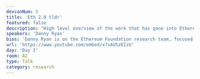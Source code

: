 ```yaml
---
devconNum: 5
title: 'Eth 2.0 tldr'
featured: false
description: "High level overview of the work that has gone into Ethereum 2.0 since last devcon, the major milestones achieved, the landscape of research, and where we're going in the next 12 months. This serves as an overview talk for the track to get devcon attendees acquainted with the space in general and ground them for the range of more technical talks throughout the conference."
speakers: 'Danny Ryan'
bios: 'Danny Ryan is on the Ethereum Foundation research team, focused entirely on Ethereum 2.0. His work includes protocol research, specification writing, prototyping, and project coordination.'
url: 'https://www.youtube.com/embed/x7vAU5zEIzU'
day: 'Day 2'
room: A2
type: Talk
category: research
---
```


